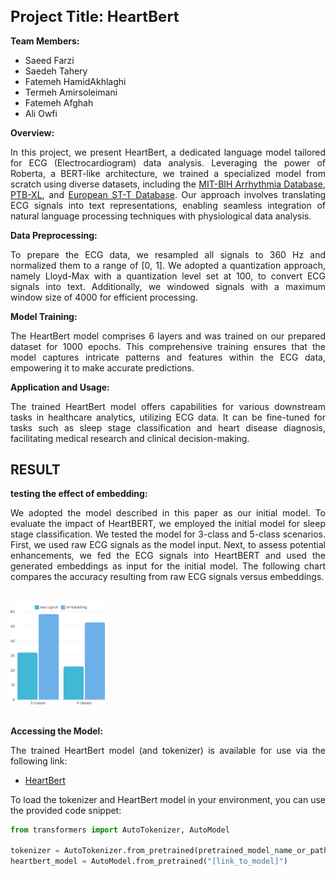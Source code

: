 <h1 style="font-size: 24px;">Project Title: HeartBert</h1>

**Team Members:**
- Saeed Farzi
- Saedeh Tahery
- Fatemeh HamidAkhlaghi
- Termeh Amirsoleimani
- Fatemeh Afghah
- Ali Owfi

<div style="text-align: justify">

**Overview:**

In this project, we present HeartBert, a  dedicated language model tailored for ECG (Electrocardiogram) data analysis. Leveraging the power of Roberta, a BERT-like architecture, we trained a specialized model from scratch using diverse datasets, including the [MIT-BIH Arrhythmia Database](https://www.physionet.org/content/mitdb/1.0.0/), [PTB-XL](https://physionet.org/content/ptb-xl/1.0.0/), and [European ST-T Database](https://physionet.org/content/edb/1.0.0/). Our approach involves translating ECG signals into text representations, enabling seamless integration of natural language processing techniques with physiological data analysis.

</div>

**Data Preprocessing:**

<div style="text-align: justify">

To prepare the ECG data, we resampled all signals to 360 Hz and normalized them to a range of [0, 1]. We adopted a quantization approach, namely Lloyd-Max with a quantization level set at 100, to convert ECG signals into text. Additionally, we windowed signals with a maximum window size of 4000 for efficient processing.

</div>

**Model Training:**

<div style="text-align: justify">

The HeartBert model comprises 6 layers and was trained on our prepared dataset for 1000 epochs. This comprehensive training ensures that the model captures intricate patterns and features within the ECG data, empowering it to make accurate predictions.

</div>

**Application and Usage:**

<div style="text-align: justify">

The trained HeartBert model offers capabilities for various downstream tasks in healthcare analytics, utilizing ECG data. It can be fine-tuned for tasks such as sleep stage classification and heart disease diagnosis, facilitating medical research and clinical decision-making.

</div>


## RESULT

**testing the effect of embedding:**
<div style="text-align: justify">

We adopted the model described in this paper as our initial model. To evaluate the impact of HeartBERT, we employed the initial model for sleep stage classification. We tested the model for 3-class and 5-class scenarios. First, we used raw ECG signals as the model input. Next, to assess potential enhancements, we fed the ECG signals into HeartBERT and used the generated embeddings as input for the initial model.
The following chart compares the accuracy resulting from raw ECG signals versus embeddings.
<br><br><br>
<img src="https://github.com/ecgResearch/HeartBert/blob/main/images/embedding.png" width="30%" padding="500px">
<br><br>
</div>

**Accessing the Model:**

<div style="text-align: justify">

The trained HeartBert model (and tokenizer) is available for use via the following link:

- [HeartBert](https://drive.google.com/drive/folders/10flbRia9rDWeS8-TLScRUT6JBv81iN-4)

To load the tokenizer and HeartBert model in your environment, you can use the provided code snippet:

```python
from transformers import AutoTokenizer, AutoModel

tokenizer = AutoTokenizer.from_pretrained(pretrained_model_name_or_path="[link_to_tokenizer]")
heartbert_model = AutoModel.from_pretrained("[link_to_model]")
